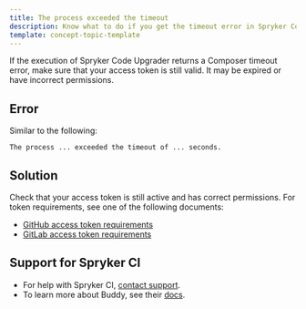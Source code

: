 ```yaml
---
title: The process exceeded the timeout
description: Know what to do if you get the timeout error in Spryker Code Upgrader
template: concept-topic-template
---
```


If the execution of Spryker Code Upgrader returns a Composer timeout error, make sure that your access token is still valid. It may be expired or have incorrect permissions.

## Error

Similar to the following:

```shell
The process ... exceeded the timeout of ... seconds.
```

## Solution

Check that your access token is still active and has correct permissions. For token requirements, see one of the following documents:

* [GitHub access token requirements](/docs/paas-plus/dev/onboard-to-spryker-code-upgrader/connect-spryker-code-upgrader-to-a-github-managed-project.html#prerequisites)
* [GitLab access token requirements](/docs/paas-plus/dev/onboard-to-spryker-code-upgrader/connect-spryker-code-upgrader-to-a-gitlab-managed-project.html#prerequisites)

## Support for Spryker CI

* For help with Spryker CI, [contact support](https://spryker.force.com/support/s/).
* To learn more about Buddy, see their [docs](https://buddy.works/docs).
